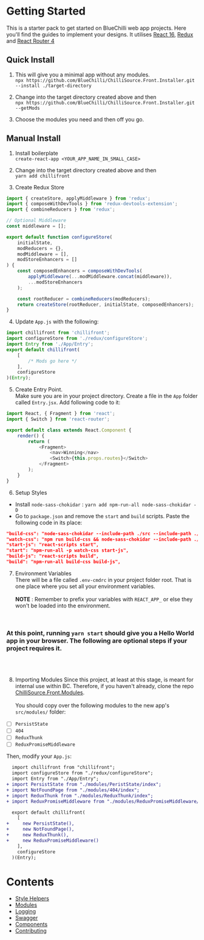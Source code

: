 # Getting Started

This is a starter pack to get started on BlueChilli web app projects. Here you'll find the guides to implement your designs. It utilises [React 16](https://reactjs.org/), [Redux](https://redux.js.org) and [React Router 4](https://reacttraining.com/react-router/web/guides/philosophy)

## Quick Install

1. This will give you a minimal app without any modules. <br />
   `npx https://github.com/BlueChilli/ChilliSource.Front.Installer.git --install ./target-directory`

2. Change into the target directory created above and then <br />
   `npx https://github.com/BlueChilli/ChilliSource.Front.Installer.git --getMods`

3. Choose the modules you need and then off you go.

## Manual Install

1. Install boilerplate <br />
   `create-react-app <YOUR_APP_NAME_IN_SMALL_CASE>`

2. Change into the target directory created above and then <br />
   `yarn add chillifront`

3. Create Redux Store

```js
import { createStore, applyMiddleware } from 'redux';
import { composeWithDevTools } from 'redux-devtools-extension';
import { combineReducers } from 'redux';

// Optional Middleware
const middleware = [];

export default function configureStore(
	initialState,
	modReducers = {},
	modMiddleware = [],
	modStoreEnhancers = []
) {
	const composedEnhancers = composeWithDevTools(
		applyMiddleware(...modMiddleware.concat(middleware)),
		...modStoreEnhancers
	);

	const rootReducer = combineReducers(modReducers);
	return createStore(rootReducer, initialState, composedEnhancers);
}
```

4. Update `App.js` with the following:

```js
import chillifront from 'chillifront';
import configureStore from './redux/configureStore';
import Entry from './App/Entry';
export default chillifront(
	[
		/* Mods go here */
	],
	configureStore
)(Entry);
```

5. Create Entry Point. <br />
   Make sure you are in your project directory. Create a file in the `App` folder called `Entry.jsx`. Add following code to it:

```js
import React, { Fragment } from 'react';
import { Switch } from 'react-router';

export default class extends React.Component {
	render() {
		return (
			<Fragment>
				<nav>Winning</nav>
				<Switch>{this.props.routes}</Switch>
			</Fragment>
		);
	}
}
```

6. Setup Styles

- Install `node-sass-chokidar` : `yarn add npm-run-all node-sass-chokidar -D`
- Go to `package.json` and remove the `start` and `build` scripts. Paste the following code in its place:

```json
"build-css": "node-sass-chokidar --include-path ./src --include-path ./node_modules src/ -o src/",
"watch-css": "npm run build-css && node-sass-chokidar --include-path ./src --include-path ./node_modules src/ -o src/ --watch --recursive",
"start-js": "react-scripts start",
"start": "npm-run-all -p watch-css start-js",
"build-js": "react-scripts build",
"build": "npm-run-all build-css build-js",
```

7. Environment Variables <br />
   There will be a file called `.env-cmdrc` in your project folder root. That is one place where you set all your environment variables. <br /><br />
   **NOTE** : Remember to prefix your variables with `REACT_APP_` or else they won't be loaded into the environment.

<br />

### At this point, running `yarn start` should give you a Hello World app in your browser. The following are optional steps if your project requires it.

<br />
<br />

8. Importing Modules
   Since this project, at least at this stage, is meant for internal use within BC. Therefore, if you haven't already, clone the repo [ChilliSource.Front.Modules](https://github.com/BlueChilli/ChilliSource.Front.Modules). <br /><br />
   You should copy over the following modules to the new app's `src/modules/` folder:

- [ ] `PersistState`
- [ ] `404`
- [ ] `ReduxThunk`
- [ ] `ReduxPromiseMiddleware`

Then, modify your `App.js`:

```diff
  import chillifront from "chillifront";
  import configureStore from "./redux/configureStore";
  import Entry from "./App/Entry";
+ import PersistState from "./modules/PeristState/index";
+ import NotFoundPage from "./modules/404/index";
+ import ReduxThunk from "./modules/ReduxThunk/index";
+ import ReduxPromiseMiddleware from "./modules/ReduxPromiseMiddleware/index";

  export default chillifront(
    [
+     new PersistState(),
+     new NotFoundPage(),
+     new ReduxThunk(),
+     new ReduxPromiseMiddleware()
    ],
    configureStore
  )(Entry);
```

# Contents

- [Style Helpers](/style-helpers/index.md)
- [Modules](/modules/index.md)
- [Logging](/logging.md)
- [Swagger](/swagger.md)
- [Components](/components/index.md)
- [Contributing](/dev/index.md)
